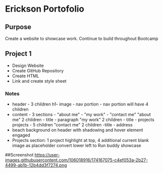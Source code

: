 # Erickson Portofolio

## Purpose 
Create a website to showcase work. Continue to build throughout Bootcamp

## Project 1
* Design Website
* Create GitHub Repository
* Create HTML
* Link and create style sheet

### Notes
* header - 3 children h1- image - nav portion - 
    nav portion will have 4 children
* content - 3 sections - "about me" - "my work" - "contact me"
    "about me" 2 children - title - paragraph
    "my work" 2 children - title - projects
        projects - 5 children
    "contact me" 2 children -title - address
* beach background on header with shadowing and hover element engaged
* Projects section: 1 project highlight at top, 4 additional
    current blank image as placeholder
    convert lower left to Run buddy showcase
    
##Screenshot
https://user-images.githubusercontent.com/106018916/174167075-c4ef053a-2b27-4499-ab1b-12b4dd3f7274.png


